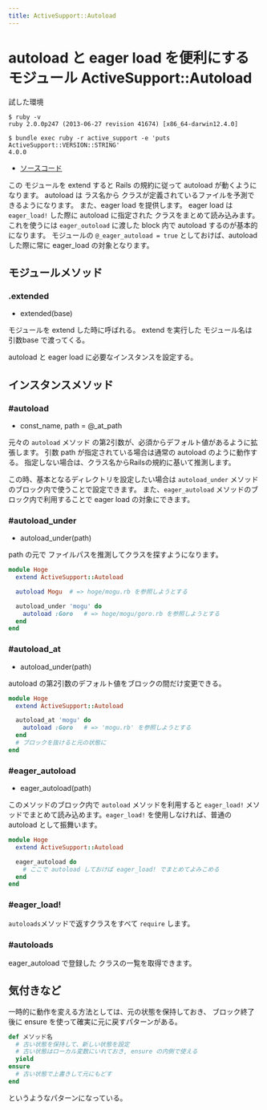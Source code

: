 ```yaml
---
title: ActiveSupport::Autoload
---
```


autoload と eager load を便利にするモジュール ActiveSupport::Autoload
================================================================================

試した環境

```
$ ruby -v
ruby 2.0.0p247 (2013-06-27 revision 41674) [x86_64-darwin12.4.0]
```

```
$ bundle exec ruby -r active_support -e 'puts ActiveSupport::VERSION::STRING'
4.0.0
```

* [ソースコード](https://github.com/rails/rails/blob/v4.0.0/activesupport/lib/active_support/dependencies/autoload.rb)

この モジュールを extend すると Rails の規約に従って autoload が動くようになります。
autoload は ラス名から クラスが定義されているファイルを予測できるようになります。
また、eager load を提供します。
eager load は `eager_load!` した際に autoload に指定された クラスをまとめて読み込みます。
これを使うには `eager_outoload` に渡した block 内で autoload するのが基本的になります。
モジュールの `@_eager_autoload = true` としておけば、autoload した際に常に eager_load の対象となります。

モジュールメソッド
--------------------------------------------------------------------------------

### .extended

* extended(base)

モジュールを extend した時に呼ばれる。
extend を実行した モジュール名は 引数base で渡ってくる。

autoload と eager load に必要なインスタンスを設定する。

インスタンスメソッド
--------------------------------------------------------------------------------

### #autoload

* const_name, path = @_at_path

元々の `autoload` メソッド の第2引数が、必須からデフォルト値があるように拡張します。
引数 path が指定されている場合は通常の autoload のように動作する。
指定しない場合は、クラス名からRailsの規約に基いて推測します。

この時、基本となるディレクトリを設定したい場合は `autoload_under` メソッドのブロック内で使うことで設定できます。
また、`eager_autoload` メソッドのブロック内で利用することで eager load の対象にできます。

### #autoload_under

* autoload_under(path)

path の元で ファイルパスを推測してクラスを探すようになります。

```ruby
module Hoge
  extend ActiveSupport::Autoload

  autoload Mogu  # => hoge/mogu.rb を参照しようとする

  autoload_under 'mogu' do
    autoload :Goro   # => hoge/mogu/goro.rb を参照しようとする
  end
end
```

### #autoload_at

* autoload_under(path)

autoload の第2引数のデフォルト値をブロックの間だけ変更できる。

```ruby
module Hoge
  extend ActiveSupport::Autoload

  autoload_at 'mogu' do
    autoload :Goro   # => 'mogu.rb' を参照しようとする
  end
  # ブロックを抜けると元の状態に
end
```

### #eager_autoload

*  eager_autoload(path)

このメソッドのブロック内で `autoload` メソッドを利用すると `eager_load!` メソッドでまとめて読み込めます。`eager_load!` を使用しなければ、普通の autoload として振舞います。

```ruby
module Hoge
  extend ActiveSupport::Autoload

  eager_autoload do
    # ここで autoload しておけば eager_load! でまとめてよみこめる
  end
end
```

### #eager_load!

`autoloads`メソッドで返すクラスをすべて `require` します。

### #autoloads

eager_autoload で登録した クラスの一覧を取得できます。

気付きなど
--------------------------------------------------------------------------------

一時的に動作を変える方法としては、元の状態を保持しておき、
ブロック終了後に ensure を使って確実に元に戻すパターンがある。

```ruby
def メソッド名
  # 古い状態を保持して、新しい状態を設定
  # 古い状態はローカル変数にいれておき, ensure の内側で使える
  yield
ensure
  # 古い状態で上書きして元にもどす
end
```

というようなパターンになっている。